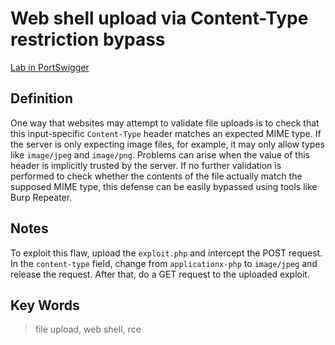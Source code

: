 # Web shell upload via Content-Type restriction bypass

[Lab in PortSwigger](https://portswigger.net/web-security/file-upload/lab-file-upload-web-shell-upload-via-content-type-restriction-bypass)

## Definition
One way that websites may attempt to validate file uploads is to check that this input-specific `Content-Type` header matches an expected MIME type. If the server is only expecting image files, for example, it may only allow types like `image/jpeg` and `image/png`. Problems can arise when the value of this header is implicitly trusted by the server. If no further validation is performed to check whether the contents of the file actually match the supposed MIME type, this defense can be easily bypassed using tools like Burp Repeater. 

## Notes
To exploit this flaw, upload the `exploit.php` and intercept the POST request. In the `content-type` field, change from `applicationx-php` to `image/jpeg` and release the request. After that, do a GET request to the uploaded exploit.

## Key Words
> file upload, web shell, rce